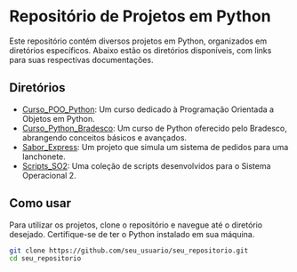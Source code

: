 # Repositório de Projetos em Python

Este repositório contém diversos projetos em Python, organizados em diretórios específicos. Abaixo estão os diretórios disponíveis, com links para suas respectivas documentações.

## Diretórios

- [Curso_POO_Python](./Curso_POO_Python/README.md): Um curso dedicado à Programação Orientada a Objetos em Python.
- [Curso_Python_Bradesco](./Curso_Python_Bradesco/README.md): Um curso de Python oferecido pelo Bradesco, abrangendo conceitos básicos e avançados.
- [Sabor_Express](./Sabor_Express/README.md): Um projeto que simula um sistema de pedidos para uma lanchonete.
- [Scripts_SO2](./Scripts_SO2/README.md): Uma coleção de scripts desenvolvidos para o Sistema Operacional 2.

## Como usar

Para utilizar os projetos, clone o repositório e navegue até o diretório desejado. Certifique-se de ter o Python instalado em sua máquina.

```bash
git clone https://github.com/seu_usuario/seu_repositorio.git
cd seu_repositorio
